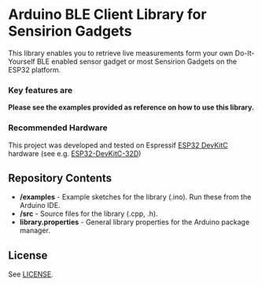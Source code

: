 # Arduino BLE Client Library for Sensirion Gadgets 

This library enables you to retrieve live measurements form your own Do-It-Yourself BLE enabled sensor gadget or most Sensirion Gadgets on the ESP32 platform. 

### Key features are

**Please see the examples provided as reference on how to use this library.**

### Recommended Hardware

This project was developed and tested on Espressif [ESP32 DevKitC](https://www.espressif.com/en/products/devkits/esp32-devkitc) hardware (see e.g. [ESP32-DevKitC-32D](https://www.digikey.com/en/products/detail/espressif-systems/ESP32-DEVKITC-32D/9356990))

## Repository Contents

* **/examples** - Example sketches for the library (.ino). Run these from the Arduino IDE. 
* **/src** - Source files for the library (.cpp, .h).
* **library.properties** - General library properties for the Arduino package manager. 

## License

See [LICENSE](LICENSE.txt).
